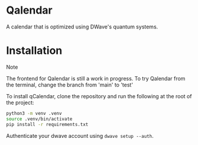# Qalendar

A calendar that is optimized using DWave's quantum systems.

# Installation

> [!NOTE]
> The frontend for Qalendar is still a work in progress. To try Qalendar from the terminal, change the branch from 'main' to 'test'

To install qCalendar, clone the repository and run the following at the root of the project:

```bash
python3 -m venv .venv
source .venv/bin/activate
pip install -r requirements.txt
```

Authenticate your dwave account using `dwave setup --auth`.

